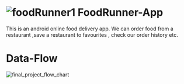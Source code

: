 # ![foodRunner1](https://user-images.githubusercontent.com/67462478/229034179-c92ddd51-5911-45de-9baa-8008ead14b85.png) FoodRunner-App 


This is an android online food delivery app. We can order food from a restaurant ,save a restaurant to favourites , check our order history etc. 

# Data-Flow
![final_project_flow_chart](https://user-images.githubusercontent.com/67462478/229033822-cc78af4b-3ce8-4789-a3c8-6b8e3eadc358.jpg)

